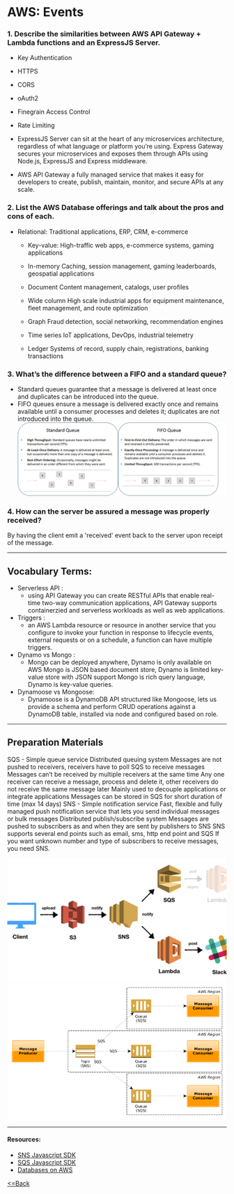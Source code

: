 # AWS: Events


### 1. Describe the similarities between AWS API Gateway + Lambda functions and an ExpressJS Server.

* Key Authentication	 
* HTTPS
* CORS
* oAuth2
* Finegrain Access Control
* Rate Limiting

* ExpressJS Server can sit at the heart of any microservices architecture, regardless of what language or platform you’re using. Express Gateway secures your microservices and exposes them through APIs using Node.js, ExpressJS and Express middleware.
* AWS API Gateway a fully managed service that makes it easy for developers to create, publish, maintain, monitor, and secure APIs at any scale.

### 2. List the AWS Database offerings and talk about the pros and cons of each.
- Relational:
Traditional applications, ERP, CRM, e-commerce

    - Key-value:
High-traffic web apps, e-commerce systems, gaming applications
    - In-memory
Caching, session management, gaming leaderboards, geospatial applications
    - Document
Content management, catalogs, user profiles
    - Wide column
High scale industrial apps for equipment maintenance, fleet management, and route optimization

    - Graph
Fraud detection, social networking, recommendation engines
    - Time series
IoT applications, DevOps, industrial telemetry
    - Ledger
Systems of record, supply chain, registrations, banking transactions

 


### 3. What’s the difference between a FIFO and a standard queue?
- Standard queues guarantee that a message is delivered at least once and duplicates can be introduced into the queue. 
- FIFO queues ensure a message is delivered exactly once and remains available until a consumer processes and deletes it; duplicates are not introduced into the queue.
![](./assets/QueueTypes.jpg)

### 4. How can the server be assured a message was properly received?

By having the client emit a 'received' event back to the server upon receipt of the message.
***

## Vocabulary Terms: 

* Serverless API :
  * using API Gateway you can create RESTful APIs that enable real-time two-way communication applications, API Gateway supports containerzied and serverless workloads as well as web applications.
* Triggers :
   * an AWS Lambda resource or resource in another service that you configure to invoke your function in response to lifecycle events, external requests or on a schedule, a function can have multiple triggers.
* Dynamo vs Mongo :
   * Mongo can be deployed anywhere, Dynamo is only available on AWS
Mongo is JSON based document store, Dynamo is limited key-value store with JSON support
Mongo is rich query language, Dynamo is key-value queries.
* Dynamoose vs Mongoose:
  * Dynamoose is a DynamoDB API structured like Mongoose, lets us provide a schema and perform CRUD operations against a DynamoDB table, installed via node and configured based on role.

***

## Preparation Materials
SQS - Simple queue service
Distributed queuing system
Messages are not pushed to receivers, receivers have to poll SQS to receive messages
Messages can’t be received by multiple receivers at the same time
Any one receiver can receive a message, process and delete it, other receivers do not receive the same message later
Mainly used to decouple applications or integrate applications
Messages can be stored in SQS for short duration of time (max 14 days)
SNS - Simple notification service
Fast, flexible and fully managed push notification service that lets you send individual messages or bulk messages
Distributed publish/subscribe system
Messages are pushed to subscribers as and when they are sent by publishers to SNS
SNS supports several end points such as email, sms, http end point and SQS
If you want unknown number and type of subscribers to receive messages, you need SNS.

![img](./assets/1.png)
![img](./assets/2.png)
***
#### Resources: 
* [SNS Javascript SDK](https://docs.aws.amazon.com/AWSJavaScriptSDK/latest/AWS/SNS.html)
* [SQS Javascript SDK](https://docs.aws.amazon.com/AWSJavaScriptSDK/latest/AWS/SQS.html)
* [Databases on AWS](https://aws.amazon.com/products/databases/)


[<=Back](https://github.com/En-ZUH/Reading-notes/tree/main/401)

